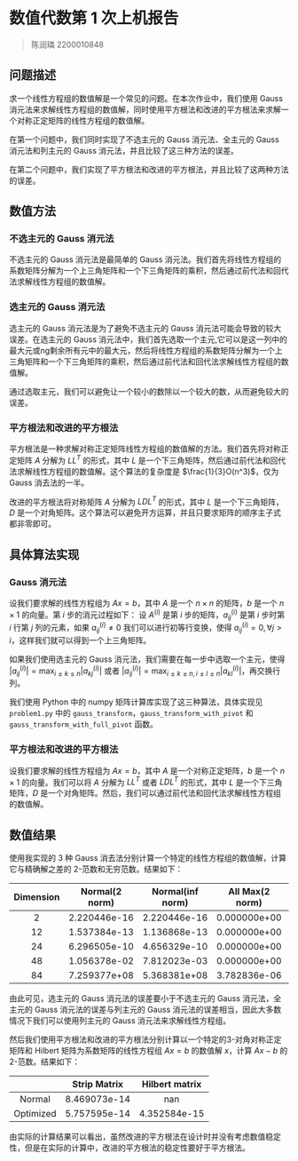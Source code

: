 # 数值代数第 1 次上机报告

> 陈润璘 2200010848

## 问题描述

求一个线性方程组的数值解是一个常见的问题。在本次作业中，我们使用 Gauss 消元法来求解线性方程组的数值解，同时使用平方根法和改进的平方根法来求解一个对称正定矩阵的线性方程组的数值解。

在第一个问题中，我们同时实现了不选主元的 Gauss 消元法、全主元的 Gauss 消元法和列主元的 Gauss 消元法，并且比较了这三种方法的误差。

在第二个问题中，我们实现了平方根法和改进的平方根法，并且比较了这两种方法的误差。

## 数值方法

### 不选主元的 Gauss 消元法

不选主元的 Gauss 消元法是最简单的 Gauss 消元法。我们首先将线性方程组的系数矩阵分解为一个上三角矩阵和一个下三角矩阵的乘积，然后通过前代法和回代法求解线性方程组的数值解。

### 选主元的 Gauss 消元法

选主元的 Gauss 消元法是为了避免不选主元的 Gauss 消元法可能会导致的较大误差。在选主元的 Gauss 消元法中，我们首先选取一个主元,它可以是这一列中的最大元或ng剩余所有元中的最大元，然后将线性方程组的系数矩阵分解为一个上三角矩阵和一个下三角矩阵的乘积，然后通过前代法和回代法求解线性方程组的数值解。

通过选取主元，我们可以避免让一个较小的数除以一个较大的数，从而避免较大的误差。

### 平方根法和改进的平方根法

平方根法是一种求解对称正定矩阵线性方程组的数值解的方法。我们首先将对称正定矩阵 $A$ 分解为 $LL^T$ 的形式，其中 $L$ 是一个下三角矩阵，然后通过前代法和回代法求解线性方程组的数值解。这个算法的复杂度是 $\frac{1}{3}O(n^3)$，仅为 Gauss 消去法的一半。

改进的平方根法将对称矩阵 $A$ 分解为 $LDL^T$ 的形式，其中 $L$ 是一个下三角矩阵，$D$ 是一个对角矩阵。这个算法可以避免开方运算，并且只要求矩阵的顺序主子式都非零即可。

## 具体算法实现

### Gauss 消元法

设我们要求解的线性方程组为 $Ax=b$，其中 $A$ 是一个 $n\times n$ 的矩阵，$b$ 是一个 $n\times 1$ 的向量。第 $i$ 步的消元过程如下：
设 $A^{(i)}$ 是第 $i$ 步的矩阵，$a_{ij}^{(i)}$ 是第 $i$ 步时第 $i$ 行第 $j$ 列的元素，如果 $a_{ij}^{(i)} \neq 0$ 我们可以进行初等行变换，使得 $a_{ij}^{(i)} = 0, \forall j > i$，这样我们就可以得到一个上三角矩阵。

如果我们使用选主元的 Gauss 消元法，我们需要在每一步中选取一个主元，使得 $|a_{ij}^{(i)}| = \max_{i\leq k \leq n} |a_{kj}^{(i)}|$ 或者 $|a_{ij}^{(i)}| = \max_{i\leq k \leq n, i\leq l \leq n} |a_{kl}^{(i)}|$，再交换行列。

我们使用 Python 中的 numpy 矩阵计算库实现了这三种算法，具体实现见 `problem1.py` 中的 `gauss_transform`，`gauss_transform_with_pivot` 和 `gauss_transform_with_full_pivot` 函数。

### 平方根法和改进的平方根法

设我们要求解的线性方程组为 $Ax=b$，其中 $A$ 是一个对称正定矩阵，$b$ 是一个 $n\times 1$ 的向量。我们可以将 $A$ 分解为 $LL^T$ 或者 $LDL^T$ 的形式，其中 $L$ 是一个下三角矩阵，$D$ 是一个对角矩阵。然后，我们可以通过前代法和回代法求解线性方程组的数值解。

## 数值结果

使用我实现的 3 种 Gauss 消去法分别计算一个特定的线性方程组的数值解，计算它与精确解之差的 2-范数和无穷范数。结果如下：

| Dimension | Normal(2 norm) | Normal(inf norm) | All Max(2 norm) | All Max(inf norm) | Column Max(2 norm) | Column Max(inf norm) |
|:---------:|:--------------:|:----------------:|:---------------:|:-----------------:|:------------------:|:--------------------:|
|     2     |  2.220446e-16  |   2.220446e-16   |  0.000000e+00   |   0.000000e+00    |    0.000000e+00    |     0.000000e+00     |
|    12     |  1.537384e-13  |   1.136868e-13   |  0.000000e+00   |   0.000000e+00    |    0.000000e+00    |     0.000000e+00     |
|    24     |  6.296505e-10  |   4.656329e-10   |  0.000000e+00   |   0.000000e+00    |    0.000000e+00    |     0.000000e+00     |
|    48     |  1.056378e-02  |   7.812023e-03   |  0.000000e+00   |   0.000000e+00    |    0.000000e+00    |     0.000000e+00     |
|    84     |  7.259377e+08  |   5.368381e+08   |  3.782836e-06   |   2.797445e-06    |    3.782836e-06    |     2.797445e-06     |

由此可见，选主元的 Gauss 消元法的误差要小于不选主元的 Gauss 消元法，全主元的 Gauss 消元法的误差与列主元的 Gauss 消元法的误差相当，因此大多数情况下我们可以使用列主元的 Gauss 消元法来求解线性方程组。

然后我们使用平方根法和改进的平方根法分别计算以一个特定的3-对角对称正定矩阵和 Hilbert 矩阵为系数矩阵的线性方程组 $Ax=b$ 的数值解 $x$，计算 $Ax-b$ 的 2-范数。结果如下：

|           | Strip Matrix | Hilbert matrix |
|:---------:|:------------:|:--------------:| 
|  Normal   | 8.469073e-14 |      nan       |
| Optimized | 5.757595e-14 |  4.352584e-15  |

由实际的计算结果可以看出，虽然改进的平方根法在设计时并没有考虑数值稳定性，但是在实际的计算中，改进的平方根法的稳定性要好于平方根法。
